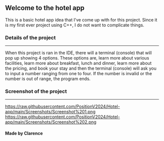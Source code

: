 ## Welcome to the hotel app
This is a basic hotel app idea that I've come up with for this project. Since it is my first ever project using C++, I do not want to complicate things.

### Details of the project
---
When this project is ran in the IDE, there will a terminal (console) that will pop up showing 4 options. These options are, learn more about various facilities, learn more about breakfast, lunch and dinner, learn more about the pricing, and book your stay and then the terminal (console) will ask you to input a number ranging from one to four. If the number is invalid or the number is out of range, the program ends.

### Screenshot of the project
---
https://raw.githubusercontent.com/PositionV2024/Hotel-app/main/Screenshots/Screenshot%201.png
https://raw.githubusercontent.com/PositionV2024/Hotel-app/main/Screenshots/Screenshot%202.png

#### Made by Clarence
